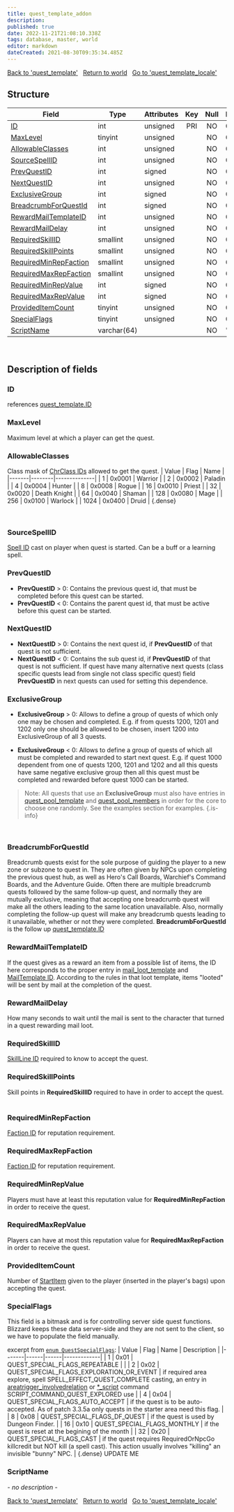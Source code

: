 ```yaml
---
title: quest_template_addon
description: 
published: true
date: 2022-11-21T21:08:10.338Z
tags: database, master, world
editor: markdown
dateCreated: 2021-08-30T09:35:34.485Z
---
```


<a href="https://trinitycore.info/en/database/master/world/quest_template" class="mt-5 v-btn v-btn--depressed v-btn--flat v-btn--outlined theme--light v-size--default darkblue--text text--lighten-3"><span class="v-btn__content"><i aria-hidden="true" class="v-icon notranslate v-icon--left mdi mdi-arrow-left theme--light"></i><span>Back to 'quest_template'</span></span></a>&nbsp;&nbsp;&nbsp;<a href="https://trinitycore.info/en/database/master/world/home" class="mt-5 v-btn v-btn--depressed v-btn--flat v-btn--outlined theme--light v-size--default darkblue--text text--lighten-3"><span class="v-btn__content"><i aria-hidden="true" class="v-icon notranslate v-icon--left mdi mdi-home-outline theme--light"></i><span>Return to world</span></span></a>&nbsp;&nbsp;&nbsp;<a href="https://trinitycore.info/en/database/master/world/quest_template_locale" class="mt-5 v-btn v-btn--depressed v-btn--flat v-btn--outlined theme--light v-size--default darkblue--text text--lighten-3"><span class="v-btn__content"><span>Go to 'quest_template_locale'</span><i aria-hidden="true" class="v-icon notranslate v-icon--right mdi mdi-arrow-right theme--light"></i></span></a>

## Structure

| Field | Type | Attributes | Key | Null | Default | Extra | Comment |
| --- | --- | --- | :---: | :---: | --- | --- | --- |
| [ID](#id) | int | unsigned | PRI | NO | 0 |  |  |
| [MaxLevel](#maxlevel) | tinyint | unsigned |  | NO | 0 |  |  |
| [AllowableClasses](#allowableclasses) | int | unsigned |  | NO | 0 |  |  |
| [SourceSpellID](#sourcespellid) | int | unsigned |  | NO | 0 |  |  |
| [PrevQuestID](#prevquestid) | int | signed |  | NO | 0 |  |  |
| [NextQuestID](#nextquestid) | int | unsigned |  | NO | 0 |  |  |
| [ExclusiveGroup](#exclusivegroup) | int | signed |  | NO | 0 |  |  |
| [BreadcrumbForQuestId](#breadcrumbforquestid) | int | signed |  | NO | 0 |  |  |
| [RewardMailTemplateID](#rewardmailtemplateid) | int | unsigned |  | NO | 0 |  |  |
| [RewardMailDelay](#rewardmaildelay) | int | unsigned |  | NO | 0 |  |  |
| [RequiredSkillID](#requiredskillid) | smallint | unsigned |  | NO | 0 |  |  |
| [RequiredSkillPoints](#requiredskillpoints) | smallint | unsigned |  | NO | 0 |  |  |
| [RequiredMinRepFaction](#requiredminrepfaction) | smallint | unsigned |  | NO | 0 |  |  |
| [RequiredMaxRepFaction](#requiredmaxrepfaction) | smallint | unsigned |  | NO | 0 |  |  |
| [RequiredMinRepValue](#requiredminrepvalue) | int | signed |  | NO | 0 |  |  |
| [RequiredMaxRepValue](#requiredmaxrepvalue) | int | signed |  | NO | 0 |  |  |
| [ProvidedItemCount](#provideditemcount) | tinyint | unsigned |  | NO | 0 |  |  |
| [SpecialFlags](#specialflags) | tinyint | unsigned |  | NO | 0 |  |  |
| [ScriptName](#scriptname) | varchar(64) |  |  | NO | '' |  |  |
&nbsp;
## Description of fields

### ID
references [quest_template.ID](../world/quest_template#id)
&nbsp;

### MaxLevel
Maximum level at which a player can get the quest.
&nbsp;

### AllowableClasses
Class mask of [ChrClass IDs](https://wow.tools/dbc/?dbc=chrraces) allowed to get the quest.
| Value | Flag   | Name         |
|-------|--------|--------------|
|     1 | 0x0001 | Warrior      |
|     2 | 0x0002 | Paladin      |
|     4 | 0x0004 | Hunter       |
|     8 | 0x0008 | Rogue        |
|    16 | 0x0010 | Priest       |
|    32 | 0x0020 | Death Knight |
|    64 | 0x0040 | Shaman       |
|   128 | 0x0080 | Mage         |
|   256 | 0x0100 | Warlock      |
|  1024 | 0x0400 | Druid        |
{.dense}

&nbsp;

### SourceSpellID
[Spell ID](https://wow.tools/dbc/?dbc=spell) cast on player when quest is started. Can be a buff or a learning spell.
&nbsp;

### PrevQuestID
* **PrevQuestID** > 0: Contains the previous quest id, that must be completed before this quest can be started.
* **PrevQuestID** < 0: Contains the parent quest id, that must be active before this quest can be started.
&nbsp;

### NextQuestID
* **NextQuestID** > 0: Contains the next quest id, if **PrevQuestID** of that quest is not sufficient.
* **NextQuestID** < 0: Contains the sub quest id, if **PrevQuestID** of that quest is not sufficient. If quest have many alternative next quests (class specific quests lead from single not class specific quest) field **PrevQuestID** in next quests can used for setting this dependence.
&nbsp;

### ExclusiveGroup
* **ExclusiveGroup** > 0: Allows to define a group of quests of which only one may be chosen and completed.
E.g. if from quests 1200, 1201 and 1202 only one should be allowed to be chosen, insert 1200 into ExclusiveGroup of all 3 quests.

* **ExclusiveGroup** < 0: Allows to define a group of quests of which all must be completed and rewarded to start next quest.
E.g. if quest 1000 dependent from one of quests 1200, 1201 and 1202 and all this quests have same negative exclusive group then all this quest must be completed and rewarded before quest 1000 can be started.

> Note: All quests that use an **ExclusiveGroup** must also have entries in [quest_pool_template](../world/quest_pool_template) and  [quest_pool_members](../world/quest_pool_members) in order for the core to choose one randomly. See the examples section for examples.
{.is-info}

&nbsp;

### BreadcrumbForQuestId
Breadcrumb quests exist for the sole purpose of guiding the player to a new zone or subzone to quest in. They are often given by NPCs upon completing the previous quest hub, as well as Hero's Call Boards, Warchief's Command Boards, and the Adventure Guide. Often there are multiple breadcrumb quests followed by the same follow-up quest, and normally they are mutually exclusive, meaning that accepting one breadcrumb quest will make all the others leading to the same location unavailable. Also, normally completing the follow-up quest will make any breadcrumb quests leading to it unavailable, whether or not they were completed.
**BreadcrumbForQuestId** is the follow up [quest_template.ID](../world/quest_template#id)
&nbsp;

### RewardMailTemplateID
If the quest gives as a reward an item from a possible list of items, the ID here corresponds to the proper entry in [mail_loot_template](../world/loot_template) and [MailTemplate ID](/files/DBC/335/mailtemplate#id). According to the rules in that loot template, items "looted" will be sent by mail at the completion of the quest.
&nbsp;

### RewardMailDelay
How many seconds to wait until the mail is sent to the character that turned in a quest rewarding mail loot.
&nbsp;

### RequiredSkillID
[SkillLine ID](https://wow.tools/dbc/?dbc=skillline) required to know to accept the quest.
&nbsp;

### RequiredSkillPoints
Skill points in **RequiredSkillID** required to have in order to accept the quest.
&nbsp;

### RequiredMinRepFaction
[Faction ID](https://wow.tools/dbc/?dbc=faction) for reputation requirement.
&nbsp;

### RequiredMaxRepFaction
[Faction ID](https://wow.tools/dbc/?dbc=faction) for reputation requirement.
&nbsp;

### RequiredMinRepValue
Players must have at least this reputation value for **RequiredMinRepFaction** in order to receive the quest.
&nbsp;

### RequiredMaxRepValue
Players can have at most this reputation value for **RequiredMaxRepFaction** in order to receive the quest.
&nbsp;

### ProvidedItemCount
Number of [StartItem](../world/quest_template#startitem) given to the player (inserted in the player's bags) upon accepting the quest.
&nbsp;

### SpecialFlags
This field is a bitmask and is for controlling server side quest functions. Blizzard keeps these data server-side and they are not sent to the client, so we have to populate the field manually.

excerpt from [`enum QuestSpecialFlags`](https://github.com/TrinityCore/TrinityCore/blob/master/src/server/game/Quests/QuestDef.h):
| Value | Flag | Name | Description |
|-------|------|------|-------------|
| 1 | 0x01 | QUEST_SPECIAL_FLAGS_REPEATABLE |  |
| 2 | 0x02 | QUEST_SPECIAL_FLAGS_EXPLORATION_OR_EVENT | if required area explore, spell SPELL_EFFECT_QUEST_COMPLETE casting, an entry in [areatrigger_involvedrelation](../world/areatrigger_involvedrelation) or [\*_script](../world/scripts) command SCRIPT_COMMAND_QUEST_EXPLORED use |
| 4 | 0x04 | QUEST_SPECIAL_FLAGS_AUTO_ACCEPT | if the quest is to be auto-accepted. As of patch 3.3.5a only quests in the starter area need this flag. |
| 8 | 0x08 | QUEST_SPECIAL_FLAGS_DF_QUEST | if the quest is used by Dungeon Finder. |
| 16 | 0x10 | QUEST_SPECIAL_FLAGS_MONTHLY | if the quest is reset at the begining of the month |
| 32 | 0x20 | QUEST_SPECIAL_FLAGS_CAST | if the quest requires RequiredOrNpcGo killcredit but NOT kill (a spell cast). This action usually involves "killing" an invisible "bunny" NPC. |
{.dense}
UPDATE ME
&nbsp;

### ScriptName
*- no description -*
&nbsp;

<a href="https://trinitycore.info/en/database/master/world/quest_template" class="mt-5 v-btn v-btn--depressed v-btn--flat v-btn--outlined theme--light v-size--default darkblue--text text--lighten-3"><span class="v-btn__content"><i aria-hidden="true" class="v-icon notranslate v-icon--left mdi mdi-arrow-left theme--light"></i><span>Back to 'quest_template'</span></span></a>&nbsp;&nbsp;&nbsp;<a href="https://trinitycore.info/en/database/master/world/home" class="mt-5 v-btn v-btn--depressed v-btn--flat v-btn--outlined theme--light v-size--default darkblue--text text--lighten-3"><span class="v-btn__content"><i aria-hidden="true" class="v-icon notranslate v-icon--left mdi mdi-home-outline theme--light"></i><span>Return to world</span></span></a>&nbsp;&nbsp;&nbsp;<a href="https://trinitycore.info/en/database/master/world/quest_template_locale" class="mt-5 v-btn v-btn--depressed v-btn--flat v-btn--outlined theme--light v-size--default darkblue--text text--lighten-3"><span class="v-btn__content"><span>Go to 'quest_template_locale'</span><i aria-hidden="true" class="v-icon notranslate v-icon--right mdi mdi-arrow-right theme--light"></i></span></a>
